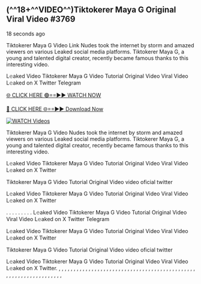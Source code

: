 ## (^^18+^^VIDEO^^)Tiktokerer Maya G Original Viral Video #3769

18 seconds ago

Tiktokerer Maya G Video Link Nudes took the internet by storm and amazed viewers on various Leaked social media platforms. Tiktokerer Maya G, a young and talented digital creator, recently became famous thanks to this interesting video.

L𝚎aked Video Tiktokerer Maya G Video Tutorial Original Video Viral Video L𝚎aked on X Twitter Telegram

[🌐 CLICK HERE 🟢==►► WATCH NOW](https://dekho-ki-hoy-07-2k25.blogspot.com/2025/01/viral-on.html)

[🔴 CLICK HERE 🌐==►► Download Now](https://dekho-ki-hoy-07-2k25.blogspot.com/2025/01/viral-on.html)

[![WATCH Videos](https://i.imgur.com/dJHk4Zq.gif)](https://dekho-ki-hoy-07-2k25.blogspot.com/2025/01/viral-on.html)

Tiktokerer Maya G Video Nudes took the internet by storm and amazed viewers on various Leaked social media platforms. Tiktokerer Maya G, a young and talented digital creator, recently became famous thanks to this interesting video.

L𝚎aked Video Tiktokerer Maya G Video Tutorial Original Video Viral Video L𝚎aked on X Twitter

Tiktokerer Maya G Video Tutorial Original Video video oficial twitter

L𝚎aked Video Tiktokerer Maya G Video Tutorial Original Video Viral Video L𝚎aked on X Twitter

. . . . . . . . . L𝚎aked Video Tiktokerer Maya G Video Tutorial Original Video Viral Video L𝚎aked on X Twitter Telegram

L𝚎aked Video Tiktokerer Maya G Video Tutorial Original Video Viral Video L𝚎aked on X Twitter

Tiktokerer Maya G Video Tutorial Original Video video oficial twitter

L𝚎aked Video Tiktokerer Maya G Video Tutorial Original Video Viral Video L𝚎aked on X Twitter.
,
,
,
,
,
,
,
,
,
,
,
,
,
,
,
,
,
,
,
,
,
,
,
,
,
,
,
,
,
,
,
,
,
,
,
,
,
,
,
,
,
,
,
,
,
,
,
,
,
,
,
,
,
,
,
,
,
,
,
,
,
,
,
,
,